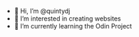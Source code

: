 - 👋 Hi, I’m @quintydj
- 👀 I’m interested in creating websites 
- 🌱 I’m currently learning the Odin Project

<!---
quintydj/quintydj is a ✨ special ✨ repository because its `README.md` (this file) appears on your GitHub profile.
You can click the Preview link to take a look at your changes.
--->
